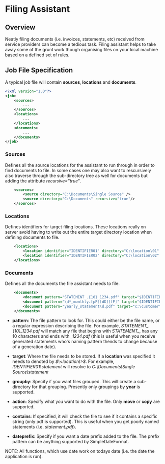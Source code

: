 # Filing Assistant

## Overview

Neatly filing documents (i.e. invoices, statements, etc) received from service providers can become a tedious task. Filing assistant helps to take away some of the grunt work though organising files on your local machine based on a defined set of rules.
   
## Job File Specification

A typical job file will contain **sources**, **locations** and **documents**.

```xml
<?xml version="1.0"?>
<job>
    <sources>
        ...
    </sources>
    <locations>
        ...
    </locations>
    <documents>
        ...
    </documents>
</job>
```

### Sources

Defines all the source locations for the assistant to run through in order to find documents to file. In some cases one may also want to rescursively also traverse through the sub-directory tree as well for documents but adding the attribute *recursive="true"*.

```xml
    <sources>
        <source directory="C:\Documents\Single Source" />
        <source directory="C:\Documents" recursive="true"/>
    </sources>
```

### Locations

Defines identifiers for target filing locations. These locations really on server avoid having to write out the entire target directory location when defining documents to file. 

```xml
    <locations>
        <location identifier="IDENTIFIER01" directory="C:\location\01" />
        <location identifier="IDENTIFIER02" directory="C:\location\02" />
    </locations>
```

### Documents

Defines all the documents the file assistant needs to file. 

```xml
    <documents>
        <document pattern="STATEMENT_.{10}_1234.pdf" target="$IDENTIFIER01$\statement" groupby="YEAR" action="move" contains="Account Number: 1234" />
        <document pattern="\d*_monthly.[pP][dD][fF]" target="$IDENTIFIER02$\Invoices" groupby="YEAR" dateprefix="yyyy-MM" action="copy" contains="SOME TEXT" />
        <document pattern="yearly_statement\d.pdf" target="c:\customer\directory" groupby="YEAR" action="move" contains="37790/279855/INVRA" dateprefix="yyyy" />
    </documents>
```

* **pattern**: The file pattern to look for. This could either be the file name, or a regular expression describing the file. For example, *STATEMENT_.{10}_1234.pdf* will match any file that begins with *STATEMENT_*, has any 10 characters and ends with *_1234.pdf* (this is useful when you receive generated statements who's naming pattern thends to change because of a generation date).

* **target**: Where the file needs to be stored. If a **location** was specified it needs to denoted by *$\<location\>$*. For example, *$IDENTIFIER01$\statement* will resolve to *C:\Documents\Single Source\statement*

* **groupby**: Specify if you want files grouped. This will create a sub-directory for that grouping. Presently only groupings by **year** is supported. 

* **action**: Specify what you want to do with the file. Only **move** or **copy** are supported.

* **contains**: If specified, it will check the file to see if it contains a specific string (only pdf is supported). This is useful when you get poorly named statements (i.e. *statement.pdf*). 

* **dateprefix**: Specify if you want a date prefix added to the file. The prefix pattern can be anything supported by SimpleDateFormat.

NOTE: All functions, which use date work on todays date (i.e. the date the application is run).

